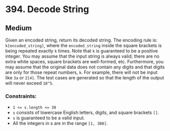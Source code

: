 # 394. Decode String

## Medium

Given an encoded string, return its decoded string. The encoding rule is: `k[encoded_string]`, where
the `encoded_string` inside the square brackets is being repeated exactly `k` times. Note that `k` is guaranteed to be a
positive integer. You may assume that the input string is always valid; there are no extra white spaces, square brackets
are well-formed, etc. Furthermore, you may assume that the original data does not contain any digits and that digits are
only for those repeat numbers, `k`. For example, there will not be input like `3a` or `2[4]`. The test cases are
generated so that the length of the output will never exceed `10^5`.

### Constraints:

- `1 <= s.length <= 30`
- `s` consists of lowercase English letters, digits, and square brackets `[]`.
- `s` is guaranteed to be a valid input.
- All the integers in s are in the range `[1, 300]`.
